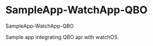 # SampleApp-WatchApp-QBO
SampleApp-WatchApp-QBO

<p>Sample app integrating QBO api with watchOS.</p>
